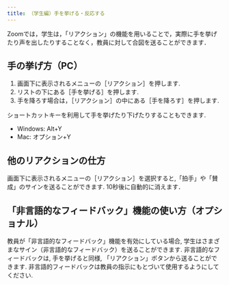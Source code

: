 ```yaml
---
title: （学生編）手を挙げる・反応する
---
```


Zoomでは，学生は，「リアクション」の機能を用いることで，実際に手を挙げたり声を出したりすることなく，教員に対して合図を送ることができます．


## 手の挙げ方（PC）

1. 画面下に表示されるメニューの［リアクション］を押します.
2. リストの下にある［手を挙げる］を押します.
3. 手を降ろす場合は，［リアクション］の中にある［手を降ろす］を押します.

ショートカットキーを利用して手を挙げたり下げたりすることもできます.  
* Windows: Alt+Y
* Mac: オプション+Y


## 他のリアクションの仕方

画面下に表示されるメニューの［リアクション］を選択すると,「拍手」や「賛成」のサインを送ることができます. 10秒後に自動的に消えます．


## 「非言語的なフィードバック」機能の使い方（オプショナル）
教員が「非言語的なフィードバック」機能を有効にしている場合, 学生はさまざまなサイン（非言語的なフィードバック）を送ることができます. 非言語的なフィードバックは, 手を挙げると同様, 「リアクション」ボタンから送ることができます. 非言語的フィードバックは教員の指示にもとづいて使用するようにしてください.
